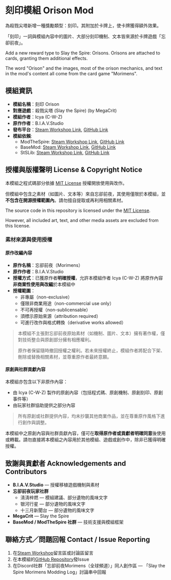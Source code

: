 # 刻印模組 Orison Mod

為殺戮尖塔新增一種獎勵類型：刻印。其附加於卡牌上，使卡牌獲得額外效果。

「刻印」一詞與模組內容中的圖片、大部分刻印機制、文本皆來源於卡牌遊戲「忘卻前夜」。

Add a new reward type to Slay the Spire: Orisons. Orisons are attached to cards, granting them additional effects.

The word "Orison" and the images, most of the orison mechanics, and text in the mod's content all come from the card game "Morimens".

## 模組資訊

- **模組名稱**：刻印 Orison
- **對應遊戲**：殺戮尖塔 (Slay the Spire) (by MegaCrit)
- **模組作者**：Icya (C-W-Z)
- **原作作者**：B.I.A.V.Studio
- **發布平台**：[Steam Workshop Link](https://steamcommunity.com/sharedfiles/filedetails/?edit=true&id=3550528092), [GitHub Link](https://github.com/C-W-Z/sts-orison-mod)
- **模組依賴**:
  - ModTheSpire: [Steam Workshop Link](https://steamcommunity.com/workshop/filedetails/?id=1605060445), [GitHub Link](https://github.com/kiooeht/ModTheSpire)
  - BaseMod: [Steam Workshop Link](https://steamcommunity.com/workshop/filedetails/?id=1605833019), [GitHub Link](https://github.com/daviscook477/BaseMod)
  - StSLib: [Steam Workshop Link](https://steamcommunity.com/workshop/filedetails/?id=1609158507), [GitHub Link](https://github.com/kiooeht/StSLib)

## 授權與版權聲明 License & Copyright Notice

本模組之程式碼部分依據 [MIT License](./LICENSE) 授權開放使用與改作。

但模組中包含之素材（如圖片、文本等）來自忘卻前夜，其使用僅限於本模組，並**不包含在開源授權範圍內**。請勿擅自提取或再利用相關素材。

The source code in this repository is licensed under the [MIT License](./LICENSE).

However, all included art, text, and other media assets are excluded from this license.

### 素材來源與使用授權

#### 原作改編內容

- **原作名稱**：忘卻前夜（Morimens）
- **原作作者**：B.I.A.V.Studio
- **授權方式**：已獲原作者**明確授權**，允許本模組作者 Icya (C-W-Z) 將原作內容**非商業性使用與改編**於本模組中
- **授權範圍**：
  - 非專屬（non-exclusive）
  - 僅限非商業用途（non-commercial use only）
  - 不可再授權（non-sublicensable）
  - 須標示原始來源（attribution required）
  - 可進行改作與格式轉換（derivative works allowed）

> 本模組不主張對忘卻前夜原始素材（如機制、圖片、文本）擁有著作權，僅對技術整合與原創部分擁有相應權利。
>
> 原作者保留隨時撤回授權之權利。若未來授權終止，模組作者將配合下架、刪除或替換相關素材，並尊重原作者最終意願。

#### 原創與社群貢獻內容

本模組亦包含以下非原作內容：

- 由 Icya (C-W-Z) 製作的原創內容（包括程式碼、原創機制、原創刻印、原創事件等）
- 由玩家社群協助提供之部分內容

> 所有原創或社群提供內容，均未抄襲其他商業作品，並在尊重原作風格下進行創作與調整。

本模組中之原創內容與社群貢獻內容，僅可在**取得原作者或貢獻者明確同意**後使用或轉載。請勿直接將本模組之內容用於其他模組、遊戲或創作中，除非已獲得明確授權。

## 致謝與貢獻者 Acknowledgements and Contributors

- **B.I.A.V.Studio** — 授權移植遊戲機制與素材
- **忘卻前夜玩家社群**
  - 淸淸梓燃 — 模組建議、部分遺物的風味文字
  - 银河行星 — 部分遺物的風味文字
  - 十三月新聞台 — 部分遺物的風味文字
- **MegaCrit** — Slay the Spire
- **BaseMod / ModTheSpire 社群** — 技術支援與模組框架

## 聯絡方式／問題回報 Contact / Issue Reporting

1. 在[Steam Workshop](https://steamcommunity.com/sharedfiles/filedetails/?edit=true&id=3550528092)留言區或討論區留言
2. 在本模組的[GitHub Repository](https://github.com/C-W-Z/sts-orison-mod)發Issue
3. 在Discord社群「忘卻前夜Morimens（全球頻道）」同人創作區 — 「Slay the Spire Morimens Modding Log」討論串中回報
